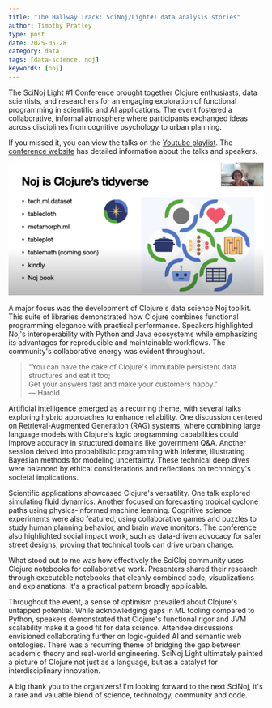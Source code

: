 ```yaml
---
title: "The Hallway Track: SciNoj/Light#1 data analysis stories"
author: Timothy Pratley
type: post
date: 2025-05-28
category: data
tags: [data-science, noj]
keywords: [noj]
---
```


The SciNoj Light #1 Conference brought together Clojure enthusiasts, data scientists, and researchers for an engaging exploration of functional programming in scientific and AI applications.
The event fostered a collaborative, informal atmosphere where participants exchanged ideas across disciplines from cognitive psychology to urban planning.

If you missed it, you can view the talks on the [Youtube playlist](https://www.youtube.com/playlist?list=PLb_VRZPxjMAAaoAPnk8ClWET3baRV1Whv).
The [conference website](https://scicloj.github.io/scinoj-light-1/speakers.html)
has detailed information about the talks and speakers.

![Noj core components](hallway_track.png)

A major focus was the development of Clojure's data science Noj toolkit.
This suite of libraries demonstrated how Clojure combines functional programming elegance with practical performance.
Speakers highlighted Noj's interoperability with Python and Java ecosystems while emphasizing its advantages for reproducible and maintainable workflows.
The community's collaborative energy was evident throughout.

> "You can have the cake of Clojure's immutable persistent data structures and eat it too;  
> Get your answers fast and make your customers happy."  
> — Harold

Artificial intelligence emerged as a recurring theme, with several talks exploring hybrid approaches to enhance reliability.
One discussion centered on Retrieval-Augmented Generation (RAG) systems,
where combining large language models with Clojure's logic programming capabilities could improve accuracy in structured domains like government Q&A.
Another session delved into probabilistic programming with Inferme, illustrating Bayesian methods for modeling uncertainty.
These technical deep dives were balanced by ethical considerations and reflections on technology's societal implications.

Scientific applications showcased Clojure's versatility.
One talk explored simulating fluid dynamics.
Another focused on forecasting tropical cyclone paths using physics-informed machine learning.
Cognitive science experiments were also featured, using collaborative games and puzzles to study human planning behavior, and brain wave monitors.
The conference also highlighted social impact work, such as data-driven advocacy for safer street designs, proving that technical tools can drive urban change.

What stood out to me was how effectively the SciCloj community uses Clojure notebooks for collaborative work.
Presenters shared their research through executable notebooks that cleanly combined code, visualizations and explanations.
It's a practical pattern broadly applicable.

Throughout the event, a sense of optimism prevailed about Clojure's untapped potential.
While acknowledging gaps in ML tooling compared to Python, speakers demonstrated that Clojure's functional rigor and JVM scalability make it a good fit for data science.
Attendee discussions envisioned collaborating further on logic-guided AI and semantic web ontologies.
There was a recurring theme of bridging the gap between academic theory and real-world engineering.
SciNoj Light ultimately painted a picture of Clojure not just as a language, but as a catalyst for interdisciplinary innovation.

A big thank you to the organizers!
I'm looking forward to the next SciNoj,
it's a rare and valuable blend of science, technology, community and code.
